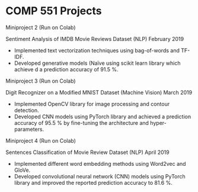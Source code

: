 # COMP 551 Projects

Miniproject 2 (Run on Colab)

Sentiment Analysis of IMDB Movie Reviews Dataset (NLP) February 2019
* Implemented text vectorization techniques using bag-of-words and TF-IDF.
* Developed generative models (Naïve using scikit learn library which achieve d a prediction accuracy of 91.5 %.

Miniproject 3 (Run on Colab)

Digit Recognizer on a Modified MNIST Dataset (Machine Vision) March 2019
* Implemented OpenCV library for image processing and contour detection.
* Developed CNN models using PyTorch library and achieved a prediction accuracy of 95.5 % by fine-tuning the architecture and hyper-parameters.

Miniproject 4 (Run on Colab)

Sentences Classification of Movie Review Dataset (NLP) April 2019
* Implemented different word embedding methods using Word2vec and GloVe.
* Developed convolutional neural network (CNN) models using PyTorch library and improved the reported prediction accuracy to 81.6 %.
